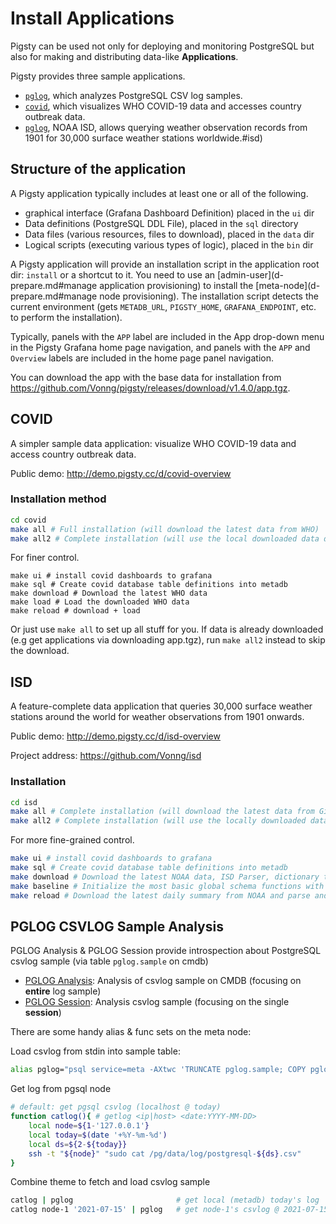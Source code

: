 # Install Applications

Pigsty can be used not only for deploying and monitoring PostgreSQL but also for making and distributing data-like **Applications**.

Pigsty provides three sample applications.

* [`pglog`](#PGLOG), which analyzes PostgreSQL CSV log samples.
* [`covid`](#COVID), which visualizes WHO COVID-19 data and accesses country outbreak data.
* [`pglog`](#ISD), NOAA ISD, allows querying weather observation records from 1901 for 30,000 surface weather stations worldwide.#isd)



## Structure of the application

A Pigsty application typically includes at least one or all of the following.

* graphical interface (Grafana Dashboard Definition) placed in the `ui` dir
* Data definitions (PostgreSQL DDL File), placed in the `sql` directory
* Data files (various resources, files to download), placed in the `data` dir
* Logical scripts (executing various types of logic), placed in the `bin` dir

A Pigsty application will provide an installation script in the application root dir: `install` or a shortcut to it. You need to use an [admin-user](d-prepare.md#manage application provisioning) to install the [meta-node](d-prepare.md#manage node provisioning). The installation script detects the current environment (gets `METADB_URL`, `PIGSTY_HOME`, `GRAFANA_ENDPOINT`, etc. to perform the installation).

Typically, panels with the `APP` label are included in the App drop-down menu in the Pigsty Grafana home page navigation, and panels with the `APP` and `Overview` labels are included in the home page panel navigation.

You can download the app with the base data for installation from https://github.com/Vonng/pigsty/releases/download/v1.4.0/app.tgz.





## COVID

A simpler sample data application: visualize WHO COVID-19 data and access country outbreak data.

Public demo: http://demo.pigsty.cc/d/covid-overview

### Installation method

```bash
cd covid
make all # Full installation (will download the latest data from WHO)
make all2 # Complete installation (will use the local downloaded data directly)
```

For finer control.

```
make ui # install covid dashboards to grafana
make sql # Create covid database table definitions into metadb
make download # Download the latest WHO data
make load # Load the downloaded WHO data
make reload # download + load
```

Or just use `make all` to set up all stuff for you. If data is already downloaded (e.g get applications via downloading app.tgz), run `make all2` instead to skip the download.





## ISD

A feature-complete data application that queries 30,000 surface weather stations around the world for weather observations from 1901 onwards.

Public demo: http://demo.pigsty.cc/d/isd-overview

Project address: https://github.com/Vonng/isd

### Installation

```bash
cd isd
make all # Complete installation (will download the latest data from Github and NOAA)
make all2 # Complete installation (will use the locally downloaded data directly)
```

For more fine-grained control.

```bash
make ui # install covid dashboards to grafana
make sql # Create covid database table definitions into metadb
make download # Download the latest NOAA data, ISD Parser, dictionary tables
make baseline # Initialize the most basic global schema functions with the downloaded data
make reload # Download the latest daily summary from NOAA and parse and load it
```



## PGLOG CSVLOG Sample Analysis

PGLOG Analysis & PGLOG Session provide introspection about PostgreSQL csvlog sample (via table `pglog.sample` on cmdb)
* [PGLOG Analysis](http://g.pigsty.cc/pglog-analysis): Analysis of csvlog sample on CMDB (focusing on **entire** log sample)
* [PGLOG Session](http://g.pigsty.cc/pglog-session): Analysis csvlog sample (focusing on the single **session**)


There are some handy alias & func sets on the meta node:

Load csvlog from stdin into sample table:
```bash
alias pglog="psql service=meta -AXtwc 'TRUNCATE pglog.sample; COPY pglog.sample FROM STDIN CSV;'"  # useful alias
```

Get log from pgsql node

```bash
# default: get pgsql csvlog (localhost @ today) 
function catlog(){ # getlog <ip|host> <date:YYYY-MM-DD>
    local node=${1-'127.0.0.1'}
    local today=$(date '+%Y-%m-%d')
    local ds=${2-${today}}
    ssh -t "${node}" "sudo cat /pg/data/log/postgresql-${ds}.csv"
}
```

Combine theme to fetch and load csvlog sample

```bash
catlog | pglog                       # get local (metadb) today's log
catlog node-1 '2021-07-15' | pglog   # get node-1's csvlog @ 2021-07-15 
```

